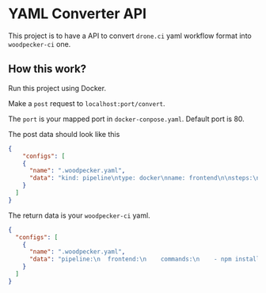 # YAML Converter API

This project is to have a API to convert `drone.ci` yaml workflow format into `woodpecker-ci` one.

## How this work?

Run this project using Docker.

Make a `post` request to `localhost:port/convert`.

The `port` is your mapped port in `docker-conpose.yaml`. Default port is 80.

The post data should look like this

```json
{
    "configs": [
    {
      "name": ".woodpecker.yaml",
      "data": "kind: pipeline\ntype: docker\nname: frontend\n\nsteps:\n  - name: frontend\n    image: node\n    commands:\n      - npm install\n      - npm test\n"
    }
  ]
}
```

The return data is your `woodpecker-ci` yaml.

```json
{
  "configs": [
    {
      "name": ".woodpecker.yaml",
      "data": "pipeline:\n  frontend:\n    commands:\n    - npm install\n    - npm test\n    image: node\n"
    }
  ]
}
```
